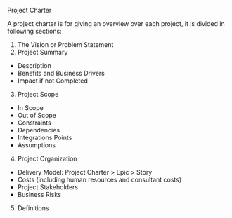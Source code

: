 Project Charter

A project charter is for giving an overview over each project, it is divided in following sections:

1. The Vision or Problem Statement 
2. Project Summary
 * Description
 * Benefits and Business Drivers
 * Impact if not Completed
3. Project Scope
 * In Scope
 * Out of Scope
 * Constraints
 * Dependencies
 * Integrations Points
 * Assumptions
4. Project Organization
 * Delivery Model: Project Charter > Epic > Story
 * Costs (including human resources and consultant costs)
 * Project Stakeholders
 * Business Risks
5. Definitions 
